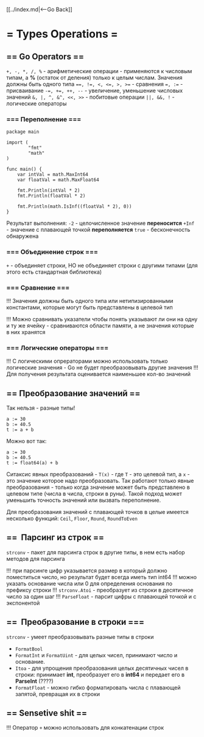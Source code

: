 [[../index.md|<--Go Back]]

# = Types Operations =

## == Go Operators  ==
`+, -, *, /, %` - арифметические операции - применяются к числовым типам, a __%__ (остаток от деления) только к целым числам. Значения должны быть одного типа
`==, !=, <, <=, >, >=` - сравнения
`=, :=` - присваивание
`-=, +=, ++, --` - увеличение, уменьшение числовых значений
`&, |, ^, &^, <<, >>` - побитовые операции
`||, &&, !` - логические операторы

### === Переполнение ===
```
package main

import (
		"fmt"
		"math"
)

func main() {
    var intVal = math.MaxInt64
	var floatVal = math.MaxFloat64

	fmt.Println(intVal * 2)
	fmt.Println(floatVal * 2)

	fmt.Println(math.IsInf((floatVal * 2), 0))
}
```
Результат выполнения:
`-2` - целочисленное значение __переносится__
`+Inf` - значение с плавающей точкой __переполняется__
`true` - бесконечность обнаружена

### === Объединение строк ===
`+` - объединяет строки, НО не объединяет строки с другими типами (для этого есть стандартная библиотека)

### === Сравнение ===
!!! Значения должны быть одного типа или нетипизированными константами, которые могут быть представлены в целевой тип

!!! Можно сравнивать указатели чтобы понять указывают ли они на одну и ту же ячейку - сравниваются области памяти, а не значения которые в них хранятся

### === Логические операторы ===
!!! С логическими опрераторами можно использовать только логические значения - Go не будет преобразовывать другие значения
!!! Для получения результата оценивается наименьшее кол-во значений

## == Преобразование значений ==
Так нельзя - разные типы!
```
a := 30
b := 40.5
t := a + b
```
Можно вот так:
```
a := 30
b := 40.5
t := float64(a) + b
```

Ситаксис явных преобразований - `T(x)` - где `T` - это целевой тип, а `x` - это значение которое надо преобразовать. Так работают только явные преобразования - только когда значение может быть представлено в целевом типе (числа в числа, строки в руны). Такой подход может уменьшить точность значений или вызвать переполнение.

Для преобразования значений с плавающей точков в целые имеется несколько функций: `Ceil`, `Floor`, `Round`, `RoundToEven`

## ==  Парсинг из строк ==
`strconv` - пакет для парсинга строк в другие типы, в нем есть набор методов для парсинга

!!! при парсинге цифр указывается размер в который должно поместиться число, но результат будет всегда иметь тип int64
!!! можно указать основание числа или 0 для определения основания по префиксу строки
!!! `strconv.Atoi` - преобразует из строки в десятичное число за один шаг
!!! `ParseFloat` - парсит цифры с плавающей точкой и с экспонентой

## ==  Преобразование в строки ===
`strconv` - умеет преобразовывать разные типы в строки

- `FormatBool`
- `FormatInt` и `FormatUint` - для целых чисел, принимают число и основание.
- `Itoa` - для упрощения преобразования целых десятичных чисел в строки: принимает __int__, преобразует его в __int64__ и передает его в __ParseInt__ (????)
- `FormatFloat` - можно гибко форматировать числа с плавающей запятой, превращая их в строки

## == Sensetive shit ==
!!! Оператор `+` можно использовать для конкатенации строк

